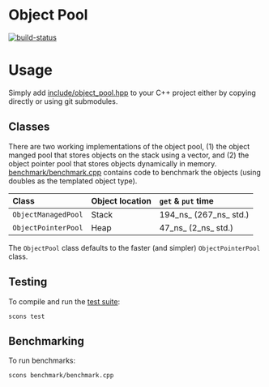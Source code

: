 # Object Pool

[![build-status][]][build-server]

[build-status]: https://travis-ci.com/Kautenja/object-pool.svg
[build-server]: https://travis-ci.com/Kautenja/object-pool

# Usage

Simply add [include/object_pool.hpp](include/object_pool.hpp) to
your C++ project either by copying directly or using git submodules.

## Classes

There are two working implementations of the object pool, (1) the
object manged pool that stores objects on the stack using a vector,
and (2) the object pointer pool that stores objects dynamically in
memory. [benchmark/benchmark.cpp](benchmark/benchmark.cpp) contains
code to benchmark the objects (using doubles as the templated
object type).

| Class               | Object location   | `get` & `put` time |
|:--------------------|:------------------|:-------------------|
| `ObjectManagedPool` | Stack             | 194_ns_ (267_ns_ std.)
| `ObjectPointerPool` | Heap              | 47_ns_ (2_ns_ std.)

The `ObjectPool` class defaults to the faster (and simpler)
`ObjectPointerPool` class.

## Testing

To compile and run the [test suite](test):

```shell
scons test
```

## Benchmarking

To run benchmarks:

```shell
scons benchmark/benchmark.cpp
```
